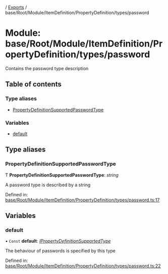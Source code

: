 [](../README.md) / [Exports](../modules.md) / base/Root/Module/ItemDefinition/PropertyDefinition/types/password

# Module: base/Root/Module/ItemDefinition/PropertyDefinition/types/password

Contains the password type description

## Table of contents

### Type aliases

- [PropertyDefinitionSupportedPasswordType](base_root_module_itemdefinition_propertydefinition_types_password.md#propertydefinitionsupportedpasswordtype)

### Variables

- [default](base_root_module_itemdefinition_propertydefinition_types_password.md#default)

## Type aliases

### PropertyDefinitionSupportedPasswordType

Ƭ **PropertyDefinitionSupportedPasswordType**: *string*

A password type is described by a string

Defined in: [base/Root/Module/ItemDefinition/PropertyDefinition/types/password.ts:17](https://github.com/onzag/itemize/blob/5fcde7cf/base/Root/Module/ItemDefinition/PropertyDefinition/types/password.ts#L17)

## Variables

### default

• `Const` **default**: [*IPropertyDefinitionSupportedType*](../interfaces/base_root_module_itemdefinition_propertydefinition_types.ipropertydefinitionsupportedtype.md)

The behaviour of passwords is specified by this type

Defined in: [base/Root/Module/ItemDefinition/PropertyDefinition/types/password.ts:22](https://github.com/onzag/itemize/blob/5fcde7cf/base/Root/Module/ItemDefinition/PropertyDefinition/types/password.ts#L22)
